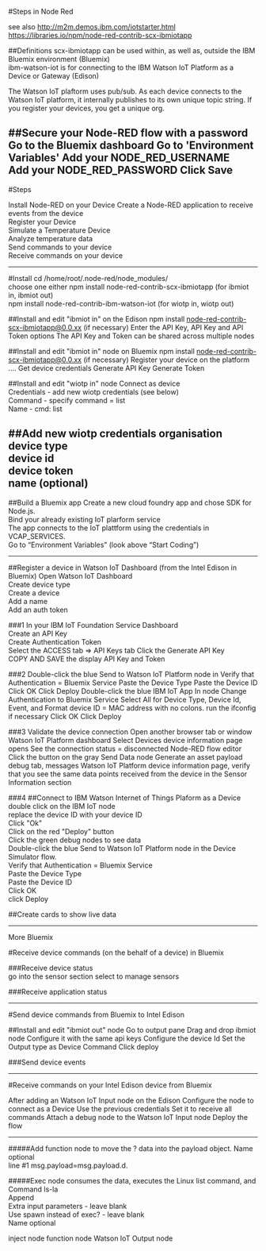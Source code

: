 #Steps in Node Red

see also http://m2m.demos.ibm.com/iotstarter.html
https://libraries.io/npm/node-red-contrib-scx-ibmiotapp

##Definitions
  scx-ibmiotapp can be used within, as well as, outside the IBM Bluemix environment (Bluemix)   
  ibm-watson-iot is for connecting to the IBM Watson IoT Platform as a Device or Gateway (Edison)

The Watson IoT plaftorm uses pub/sub. As each device connects to the Watson IoT platform, it internally publishes to its own unique topic string. If you register your devices, you get a unique org.

##Secure your Node-RED flow with a password
  Go to the Bluemix dashboard
  Go to 'Environment Variables' 
    Add your NODE_RED_USERNAME   
    Add your NODE_RED_PASSWORD 
  Click Save    
--------------------------------------------------------------------------------
#Steps

  Install Node-RED on your Device 
  Create a Node-RED application to receive events from the device   
  Register your Device    
    Simulate a Temperature Device   
    Analyze temperature data    
  Send commands to your device    
  Receive commands on your device   
  
--------------------------------------------------------------------------------
#Install 
  cd /home/root/.node-red/node_modules/  
  choose one either
    npm install node-red-contrib-scx-ibmiotapp  (for ibmiot in, ibmiot out)     
    npm install node-red-contrib-ibm-watson-iot (for wiotp in, wiotp out) 
 
##Install and edit "ibmiot in" on the Edison
  npm install node-red-contrib-scx-ibmiotapp@0.0.xx (if necessary)
  Enter the API Key, API Key and API Token options 
  The API Key and Token can be shared across multiple nodes 

##Install and edit "ibmiot in" node on Bluemix
  npm install node-red-contrib-scx-ibmiotapp@0.0.xx (if necessary)
  Register your device on the platform  ....
  Get device credentials
  Generate API Key 
  Generate Token 
  
##Install and edit "wiotp in" node 
  Connect as device  
  Credentials - add new wiotp credentials (see below)  
  Command - specify command = list    
  Name - cmd: list    

##Add new wiotp credentials 
  organisation    
  device type  
  device id  
  device token    
  name (optional)  
---------------------------------------------------------------------------

##Build a Bluemix app
  Create a new cloud foundry app and chose SDK for Node.js.  
  Bind your already existing IoT plarform service   
  The app connects to the IoT plattform using the credentials in VCAP_SERVICES.  
  Go to “Environment Variables” (look above “Start Coding”) 

---------------------------------------------------------------------------

##Register a device in Watson IoT Dashboard (from the Intel Edison in Bluemix) 
  Open Watson IoT Dashboard  
  Create device type  
  Create a device  
  Add a name  
  Add an auth token 
  
  ###1
  In your IBM IoT Foundation Service Dashboard  
  Create an API Key  
  Create Authentication Token  
  Select the ACCESS tab => API Keys tab 
  Click the Generate API Key  
  COPY AND SAVE the display API Key and Token 
  
  ###2 Double-click the blue Send to Watson IoT Platform node in
  Verify that Authentication = Bluemix Service
  Paste the Device Type
  Paste the Device ID
  Click OK
  Click Deploy
  Double-click the blue IBM IoT App In node
  Change Authentication to Bluemix Service
  Select All for Device Type, Device Id, Event, and Format
  device ID = MAC address with no colons. run the ifconfig if necessary
  Click OK
  Click Deploy
  
  ###3 Validate the device connection
  Open another browser tab or window
  Watson IoT Platform dashboard
  Select Devices
  device information page opens
  See the connection status = disconnected
  Node-RED flow editor
  Click the button on the gray Send Data node 
  Generate an asset payload
  debug tab, messages
  Watson IoT Platform device information page, verify that you see the same data points received from the device in the Sensor Information section
  
  ###4 
  ##Connect to IBM Watson Internet of Things Plaform as a Device
  double click on the IBM IoT node    
  replace the device ID with your device ID   
  Click "Ok"    
  Click on the red "Deploy" button    
  Click the green debug nodes to see data   
  Double-click the blue Send to Watson IoT Platform node in the Device Simulator flow.    
  Verify that Authentication = Bluemix Service    
  Paste the Device Type   
  Paste the Device ID   
  Click OK    
  click Deploy    
  
  
  ##Create cards to show live data    
  
-------------------------------------------------------------------------  
More Bluemix

#Receive device commands (on the behalf of a device) in Bluemix 

###Receive device status    
go into the sensor section
select to manage sensors 

###Receive application status  

---------------------------------------------------------------------------

#Send device commands from Bluemix to Intel Edison

##Install and edit "ibmiot out" node
Go to output pane
Drag and drop ibmiot node
Configure it with the same api keys
Configure the device Id
Set the Output type as Device Command
Click deploy

###Send device events

---------------------------------------------------------------------
#Receive commands on your Intel Edison device from Bluemix

  After adding an Watson IoT Input node on the Edison
  Configure the node to connect as a Device
  Use the previous credentials 
  Set it to receive all commands
  Attach a debug node to the Watson IoT Input node
  Deploy the flow

---------------------------------------------------------------------------  
#####Add function node to move the ? data into the payload object. 
  Name optional <your name>  
  line #1 msg.payload=msg.payload.d.<your name>  
  
#####Exec node consumes the data, executes the Linux list command, and 
  Command  ls-la    
  Append    
  Extra input parameters - leave blank    
  Use spawn instead of exec? - leave blank    
  Name optional 
  
  inject node
  function node
  Watson IoT Output node


  
